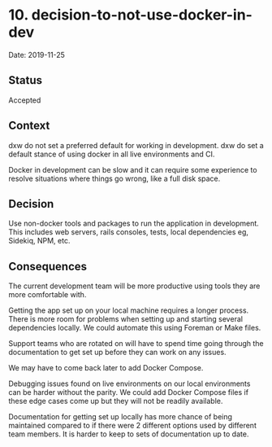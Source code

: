 # 10. decision-to-not-use-docker-in-dev

Date: 2019-11-25

## Status

Accepted

## Context

dxw do not set a preferred default for working in development. dxw do set a default stance of using docker in all live environments and CI.

Docker in development can be slow and it can require some experience to resolve situations where things go wrong, like a full disk space.

## Decision

Use non-docker tools and packages to run the application in development. This includes web servers, rails consoles, tests, local dependencies eg, Sidekiq, NPM, etc.

## Consequences

The current development team will be more productive using tools they are more comfortable with.

Getting the app set up on your local machine requires a longer process. There is more room for problems when setting up and starting several dependencies locally. We could automate this using Foreman or Make files.

Support teams who are rotated on will have to spend time going through the documentation to get set up before they can work on any issues.

We may have to come back later to add Docker Compose.

Debugging issues found on live environments on our local environments can be harder without the parity. We could add Docker Compose files if these edge cases come up but they will not be readily available.

Documentation for getting set up locally has more chance of being maintained compared to if there were 2 different options used by different team members. It is harder to keep to sets of documentation up to date.
